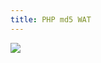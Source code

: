 ```yaml
---
title: PHP md5 WAT
---
```


<a href="/images/wat/php.png" class="fresco center" data-fresco-group="thumbnail" data-fresco-options="ui: 'inside', thumbnails: false"><img src="/previews/wat/php.png"/></a>